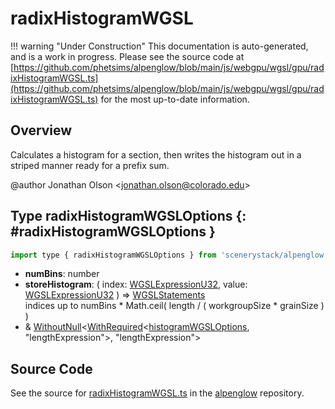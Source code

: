 # radixHistogramWGSL

!!! warning "Under Construction"
    This documentation is auto-generated, and is a work in progress. Please see the source code at
    [https://github.com/phetsims/alpenglow/blob/main/js/webgpu/wgsl/gpu/radixHistogramWGSL.ts](https://github.com/phetsims/alpenglow/blob/main/js/webgpu/wgsl/gpu/radixHistogramWGSL.ts) for the most up-to-date information.

## Overview

Calculates a histogram for a section, then writes the histogram out in a striped manner ready for a prefix sum.

@author Jonathan Olson &lt;jonathan.olson@colorado.edu&gt;

## Type radixHistogramWGSLOptions {: #radixHistogramWGSLOptions }


```js
import type { radixHistogramWGSLOptions } from 'scenerystack/alpenglow';
```


- **numBins**: <span style="color: hsla(calc(var(--md-hue) + 180deg),80%,40%,1);">number</span>
- **storeHistogram**: ( index: [WGSLExpressionU32](../alpenglow/WGSLString.md#WGSLExpressionU32), value: [WGSLExpressionU32](../alpenglow/WGSLString.md#WGSLExpressionU32) ) =&gt; [WGSLStatements](../alpenglow/WGSLString.md#WGSLStatements)
<br>  indices up to numBins * Math.ceil( length / ( workgroupSize * grainSize ) )
- &amp; [WithoutNull](../phet-core/WithoutNull.md)&lt;[WithRequired](../phet-core/WithRequired.md)&lt;[histogramWGSLOptions](../alpenglow/histogramWGSL.md#histogramWGSLOptions), "lengthExpression"&gt;, "lengthExpression"&gt;




## Source Code

See the source for [radixHistogramWGSL.ts](https://github.com/phetsims/alpenglow/blob/main/js/webgpu/wgsl/gpu/radixHistogramWGSL.ts) in the [alpenglow](https://github.com/phetsims/alpenglow) repository.

